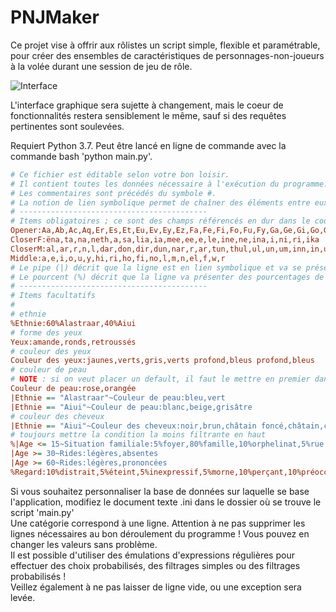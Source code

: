 # PNJMaker #

Ce projet vise à offrir aux rôlistes un script simple, flexible et paramétrable, pour créer des ensembles de caractéristiques de personnages-non-joueurs à la volée durant une session de jeu de rôle.

![Interface](https://media.discordapp.net/attachments/317577929955737601/910485242324865084/unknown.png)

L'interface graphique sera sujette à changement, mais le coeur de fonctionnalités restera sensiblement le même, sauf si des requêtes pertinentes sont soulevées.

Requiert Python 3.7. Peut être lancé en ligne de commande avec la commande bash 'python main.py'.

```ini
# Ce fichier est éditable selon votre bon loisir.
# Il contient toutes les données nécessaire à l'exécution du programme.
# Les commentaires sont précédés du symbole #.
# La notion de lien symbolique permet de chaîner des éléments entre eux.
# ------------------------------------------
# Items obligatoires ; ce sont des champs référencés en dur dans le code.
Opener:Aa,Ab,Ac,Aq,Er,Es,Et,Eu,Ev,Ey,Ez,Fa,Fe,Fi,Fo,Fu,Fy,Ga,Ge,Gi,Go,Gu,Gy,Ka,Ke,Ki,Ko,Ku,Ky,A,E,I,O,U,Y,X,Z
CloserF:ëna,ta,na,neth,a,sa,lia,ia,mee,ee,e,le,ine,ne,ina,i,ni,ri,ika
CloserM:al,ar,r,n,l,dar,don,dir,dun,nar,r,ar,tun,thul,ul,un,um,inn,in,ur,ish,esh
Middle:a,e,i,o,u,y,hi,ri,ho,fi,no,l,m,n,el,f,w,r
# Le pipe (|) décrit que la ligne est en lien symbolique et va se présenter comme telle : |Champ == Valeur~Sous-champ:val1,val2,val3 ...
# Le pourcent (%) décrit que la ligne va présenter des pourcentages de chance d'apparition. La somme sur une lige doit faire 100.
# ------------------------------------------
# Items facultatifs
#
# ethnie
%Ethnie:60%Alastraar,40%Aiui
# forme des yeux
Yeux:amande,ronds,retroussés
# couleur des yeux
Couleur des yeux:jaunes,verts,gris,verts profond,bleus profond,bleus
# couleur de peau
# NOTE : si on veut placer un default, il faut le mettre en premier dans la liste
Couleur de peau:rose,orangée
|Ethnie == "Alastraar"~Couleur de peau:bleu,vert
|Ethnie == "Aiui"~Couleur de peau:blanc,beige,grisâtre
# couleur des cheveux
|Ethnie == "Aiui"~Couleur des cheveux:noir,brun,châtain foncé,châtain,châtain clair,blond foncé,blond moyen,blond clair,blond très clair,blond platine
# toujours mettre la condition la moins filtrante en haut
%|Age <= 15~Situation familiale:5%foyer,80%famille,10%orphelinat,5%rue
|Age >= 30~Rides:légères,absentes
|Age >= 60~Rides:légères,prononcées
%Regard:10%distrait,5%éteint,5%inexpressif,5%morne,10%perçant,10%préoccupé,10%scrutateur,15%soucieux,5%strabisme,10%vague,5%vide,10%vif
```
Si vous souhaitez personnaliser la base de données sur laquelle se base l'application, modifiez le document texte .ini dans le dossier où se trouve le script 'main.py'  
Une catégorie correspond à une ligne. Attention à ne pas supprimer les lignes nécessaires au bon déroulement du programme ! Vous pouvez en changer les valeurs sans problème.  
Il est possible d'utiliser des émulations d'expressions régulières pour effectuer des choix probabilisés, des filtrages simples ou des filtrages probabilisés !  
Veillez également à ne pas laisser de ligne vide, ou une exception sera levée.  
